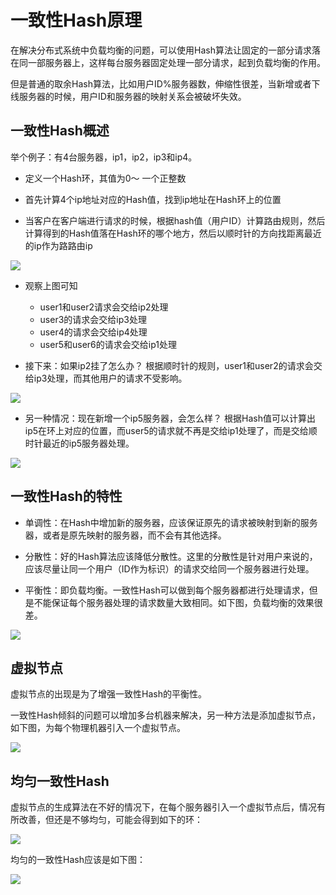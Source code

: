 # 一致性Hash原理

在解决分布式系统中负载均衡的问题，可以使用Hash算法让固定的一部分请求落在同一部服务器上，这样每台服务器固定处理一部分请求，起到负载均衡的作用。

但是普通的取余Hash算法，比如用户ID%服务器数，伸缩性很差，当新增或者下线服务器的时候，用户ID和服务器的映射关系会被破坏失效。

## 一致性Hash概述

举个例子：有4台服务器，ip1，ip2，ip3和ip4。

- 定义一个Hash环，其值为0～ 一个正整数

- 首先计算4个ip地址对应的Hash值，找到ip地址在Hash环上的位置


- 当客户在客户端进行请求的时候，根据hash值（用户ID）计算路由规则，然后计算得到的Hash值落在Hash环的哪个地方，然后以顺时针的方向找距离最近的ip作为路路由ip


![](http://p5s0bbd0l.bkt.clouddn.com/hash2.jpg)

- 观察上图可知
	- user1和user2请求会交给ip2处理
	- user3的请求会交给ip3处理
	- user4的请求会交给ip4处理
	- user5和user6的请求会交给ip1处理

- 接下来：如果ip2挂了怎么办？
根据顺时针的规则，user1和user2的请求会交给ip3处理，而其他用户的请求不受影响。

![](http://p5s0bbd0l.bkt.clouddn.com/hash3.jpg)

- 另一种情况：现在新增一个ip5服务器，会怎么样？
根据Hash值可以计算出ip5在环上对应的位置，而user5的请求就不再是交给ip1处理了，而是交给顺时针最近的ip5服务器处理。

![](http://p5s0bbd0l.bkt.clouddn.com/hash4.jpg)


## 一致性Hash的特性

- 单调性：在Hash中增加新的服务器，应该保证原先的请求被映射到新的服务器，或者是原先映射的服务器，而不会有其他选择。

- 分散性：好的Hash算法应该降低分散性。这里的分散性是针对用户来说的，应该尽量让同一个用户（ID作为标识）的请求交给同一个服务器进行处理。

- 平衡性：即负载均衡。一致性Hash可以做到每个服务器都进行处理请求，但是不能保证每个服务器处理的请求数量大致相同。如下图，负载均衡的效果很差。

![](http://p5s0bbd0l.bkt.clouddn.com/hash5.jpg)


## 虚拟节点

虚拟节点的出现是为了增强一致性Hash的平衡性。

一致性Hash倾斜的问题可以增加多台机器来解决，另一种方法是添加虚拟节点，如下图，为每个物理机器引入一个虚拟节点。

![](http://p5s0bbd0l.bkt.clouddn.com/hash6.jpg)


## 均匀一致性Hash

虚拟节点的生成算法在不好的情况下，在每个服务器引入一个虚拟节点后，情况有所改善，但还是不够均匀，可能会得到如下的环：

![](http://p5s0bbd0l.bkt.clouddn.com/hash7.jpg)


均匀的一致性Hash应该是如下图：

![](http://p5s0bbd0l.bkt.clouddn.com/hash8.jpg)
